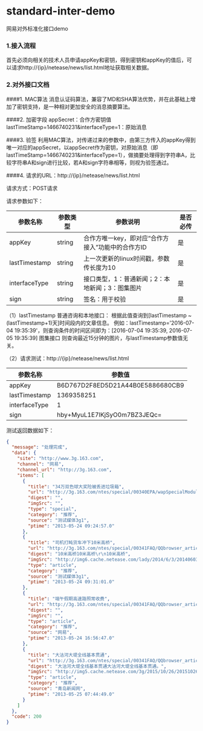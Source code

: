 # standard-inter-demo
网易对外标准化接口demo

### 1.接入流程

首先必须向相关的技术人员申请appKey和密钥，得到密钥和appKey的值后，可以请求http://{ip}/netease/news/list.html地址获取相关数据。

### 2.对外接口文档
####1. MAC算法
消息认证码算法，兼容了MD和SHA算法优势，并在此基础上增加了密钥支持，是一种相对更加安全的消息摘要算法。

####2. 加密字段
appSecret：合作方密钥值
lastTimeStamp=1466740231&interfaceType=1：原始消息

####3. 验签
利用MAC算法，对传递过来的参数中，由第三方传入的appKey得到唯一对应的appSecret，以appSecret作为密钥，对原始消息（即lastTimeStamp=1466740231&interfaceType=1），做摘要处理得到字符串A，比较字符串A和sign进行比较，若A和sign字符串相等，则视为验签通过。

####4. 请求的URL：http://{ip}/netease/news/list.html

请求方式：POST请求

请求参数如下：

参数名称| 参数类型 | 参数说明 | 是否必传
---|--- | --- | ---|
appKey | string | 合作方唯一key，即对应“合作方接入”功能中的合作方ID | 是
lastTimestamp | string | 上一次更新的linux时间戳，参数传长度为10 | 是
interfaceType | string | 接口类型，1：普通新闻；2：本地新闻；3：图集图片 | 是
sign | string | 签名：用于校验 | 是

（1）lastTimestamp
普通咨询和本地接口：
根据此值查询到[lastTimestamp ~ (lastTimestamp+1)天]时间段内的文章信息。
例如：lastTimestamp='2016-07-04 19:35:39'，则查询条件的时间区间即为：[2016-07-04 19:35:39, 2016-07-05 19:35:39]
图集接口
则查询最近15分钟的图片，与lastTimestamp参数值无关。

（2）请求测试：http://{ip}/netease/news/list.html

参数名称| 参数值
---| ---|
appKey	| B6D767D2F8ED5D21A44B0E5886680CB9
lastTimestamp	| 1369358251
interfaceType	| 1
sign	| hby+MyuL1E7lKjSyO0m7BZ3JEQc=


测试返回数据如下：
```json
{
  "message": "处理完成",
  "data": {
    "site": "http://www.3g.163.com",
    "channel": "网易",
    "channel_url": "http://3g.163.com",
    "items": [
      {
        "title": "34万双色球大奖险被丢进垃圾箱",
        "url": "http://3g.163.com/ntes/special/00340EPA/wapSpecialModule.html?qd=yidong?sid=S1447212645197",
        "digest": "",
        "imgSrc": "",
        "type": "special",
        "category": "推荐",
        "source": "测试媒体3g1",
        "ptime": "2013-05-24 09:24:57.0"
      },
      {
        "title": "司机打盹货车冲下10米高桥",
        "url": "http://3g.163.com/ntes/special/00341FAQ/QQbrowser_article.html?qd=yidong&docid=8VKMUH640402001B",
        "digest": "10米高桥10米高桥\r\n10米高桥",
        "imgSrc": "http://img6.cache.netease.com/lady/2014/6/3/201406031036142ae09.jpg",
        "type": "article",
        "category": "推荐",
        "source": "测试媒体3g1",
        "ptime": "2013-05-24 09:31:01.0"
      },
      {
        "title": "端午假期高速路照常收费",
        "url": "http://3g.163.com/ntes/special/00341FAQ/QQbrowser_article.html?qd=yidong&docid=8VLGEOHB0402001B",
        "digest": "",
        "imgSrc": "",
        "type": "article",
        "category": "推荐",
        "source": "网易",
        "ptime": "2013-05-24 16:56:47.0"
      },
      {
        "title": "大沽河大堤全线基本贯通",
        "url": "http://3g.163.com/ntes/special/00341FAQ/QQbrowser_article.html?qd=yidong&docid=8VN38PVV0402001B",
        "digest": "大沽河大堤全线基本贯通大沽河大堤全线基本贯通。",
        "imgSrc": "http://img5.cache.netease.com/3g/2015/10/26/20151026123056c0d46.jpg",
        "type": "article",
        "category": "推荐",
        "source": "青岛新闻网",
        "ptime": "2013-05-25 07:44:49.0"
      }
    ]
  },
  "code": 200
}
```


